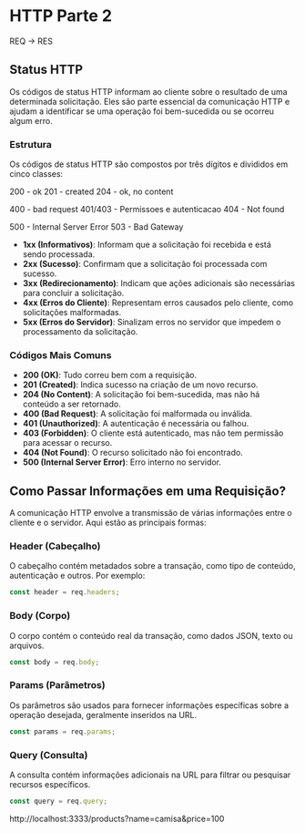 # HTTP Parte 2
REQ -> RES
## Status HTTP

Os códigos de status HTTP informam ao cliente sobre o resultado de uma determinada solicitação. Eles são parte essencial da comunicação HTTP e ajudam a identificar se uma operação foi bem-sucedida ou se ocorreu algum erro.

### Estrutura

Os códigos de status HTTP são compostos por três dígitos e divididos em cinco classes:

200 - ok
201 - created
204 - ok, no content

400 - bad request
401/403 - Permissoes e autenticacao
404 - Not found

500 - Internal Server Error
503 - Bad Gateway



- **1xx (Informativos)**: Informam que a solicitação foi recebida e está sendo processada.
- **2xx (Sucesso)**: Confirmam que a solicitação foi processada com sucesso.
- **3xx (Redirecionamento)**: Indicam que ações adicionais são necessárias para concluir a solicitação.
- **4xx (Erros do Cliente)**: Representam erros causados pelo cliente, como solicitações malformadas.
- **5xx (Erros do Servidor)**: Sinalizam erros no servidor que impedem o processamento da solicitação.

### Códigos Mais Comuns

- **200 (OK)**: Tudo correu bem com a requisição.
- **201 (Created)**: Indica sucesso na criação de um novo recurso.
- **204 (No Content)**: A solicitação foi bem-sucedida, mas não há conteúdo a ser retornado.
- **400 (Bad Request)**: A solicitação foi malformada ou inválida.
- **401 (Unauthorized)**: A autenticação é necessária ou falhou.
- **403 (Forbidden)**: O cliente está autenticado, mas não tem permissão para acessar o recurso.
- **404 (Not Found)**: O recurso solicitado não foi encontrado.
- **500 (Internal Server Error)**: Erro interno no servidor.

## Como Passar Informações em uma Requisição?

A comunicação HTTP envolve a transmissão de várias informações entre o cliente e o servidor. Aqui estão as principais formas:

### Header (Cabeçalho)

O cabeçalho contém metadados sobre a transação, como tipo de conteúdo, autenticação e outros. Por exemplo:

```javascript
const header = req.headers;
```

### Body (Corpo)

O corpo contém o conteúdo real da transação, como dados JSON, texto ou arquivos.

```javascript
const body = req.body;
```

### Params (Parâmetros)

Os parâmetros são usados para fornecer informações específicas sobre a operação desejada, geralmente inseridos na URL.

```javascript
const params = req.params;
```

### Query (Consulta)

A consulta contém informações adicionais na URL para filtrar ou pesquisar recursos específicos.

```javascript
const query = req.query;
```

http://localhost:3333/products?name=camisa&price=100
